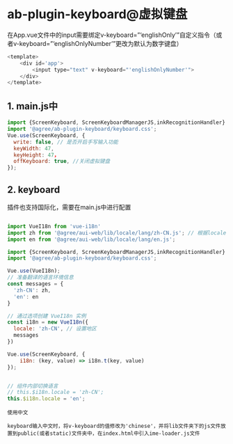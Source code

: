 # ab-plugin-keyboard@虚拟键盘

在App.vue文件中的input需要绑定v-keyboard=”‘englishOnly’”自定义指令（或者v-keyboard=”‘englishOnlyNumber’”更改为默认为数字键盘）
```js
<template>
    <div id='app'>
        <input type="text" v-keyboard="'englishOnlyNumber'">
    </div>
</template>
```

## 1. main.js中
```js
import {ScreenKeyboard, ScreenKeyboardManagerJS,inkRecognitionHandler} from "@agree/ab-plugin-keyboard";
import '@agree/ab-plugin-keyboard/keyboard.css';
Vue.use(ScreenKeyboard, {
  write: false, // 是否开启手写输入功能
  keyWidth: 47,
  keyHeight: 47，
  offKeyboard: true, //关闭虚拟键盘
});
```

## 2. keyboard

插件也支持国际化，需要在main.js中进行配置
```js

import VueI18n from 'vue-i18n'
import zh from '@agree/aui-web/lib/locale/lang/zh-CN.js'; // 根据locale文件夹所在的位置引入语言包
import en from '@agree/aui-web/lib/locale/lang/en.js';

import {ScreenKeyboard, ScreenKeyboardManagerJS,inkRecognitionHandler} from "@agree/ab-plugin-keyboard";
import '@agree/ab-plugin-keyboard/keyboard.css';

Vue.use(VueI18n);
// 准备翻译的语言环境信息
const messages = {
  'zh-CN': zh,
  'en': en
}

// 通过选项创建 VueI18n 实例
const i18n = new VueI18n({
  locale: 'zh-CN', // 设置地区
  messages
})

Vue.use(ScreenKeyboard, {
    i18n: (key, value) => i18n.t(key, value)
});


// 组件内部切换语言
// this.$i18n.locale = 'zh-CN';
this.$i18n.locale = 'en';
```
```
使用中文

keyboard输入中文时，将v-keyboard的值修改为'chinese'，并将lib文件夹下的js文件放置到public(或者static)文件夹中，在index.html中引入ime-loader.js文件
```
